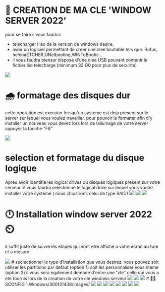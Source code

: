 # 🔑 CREATION DE MA CLE  'WINDOW SERVER 2022'
 pour se faire il vous faudra:
- telecharger l'iso de la version de windows desire.
- avoir un logiciel permettant de creer une clee bootable tels que: Rufus, belenaETCHER,UNetbooting,WINToBootic...
- il vous faudra biensur dispose d'une clee USB pouvant contenir le fichier iso telecharge (minimum 32 G0 pour plus de securite)
  
<img src=images/20230525_105051.jpg width='' height='' > </img>
# 🌧️ formatage des disques dur
cette operation est executer lorsqu'un systeme est deja present sur le server sur lequel vous voulez travailler.
pour pouvoir le formater afin d'y installer un nouveau vous devez lors lors de lallumage de votre server appuyer la touche "F8"

<img src=images/IMG-20230606-WA0036.jpg width='' height='' > </img>
# selection et formatage du disque logique
Apres avoir identifie les logical drives ou disques logiques present sur votre serveur .il vous faudra selectionne le logical drive
sur lequel vous voulez installer votre systeme ( nous choisirons celui de type RAID)
<img src=images/IMG-20230606-WA0002.jpg width='' height='' > </img>
<img src=images/IMG-20230606-WA0018.jpg width='' height='' > </img>
<img src=images/IMG-20230606-WA0031.jpg width='' height='' > </img>
# 🕛 Installation window server 2022 ⏲️
il suffit juste de suivre les etapes qui vont etre affiche a votre ecran au fure et a mesure

<img src=images/IMG-20230606-WA0020.jpg width='' height='' > 
# seclectionner le type d'installation que vous desirez. vous pouvez soit utiliser les partitions par defaut (option 1) soit les  personnaliser vous meme (option 2)
il vous sera egalement demade d'entre une "cle" celle qui vous a ete fournis lors de la creation de votre cle windows serveur 

<img src=images/IMG-20230606-WA0006.jpg width='' height='' >
<img src=images/IMG-20230606-WA0011.jpg width='' height='' >
<img src=images/IMG-20230606-WA0040.jpg width='' height='' >
#  👨‍🏫 SCONFIG
1.Windows/300131438/images/
<img src=images/1.jpg width='' height='' > 
<img src=images/7.jpg width='' height='' >
<img src=images/3.jpg width='' height='' >
<img src=images/4.jpg width='' height='' >
<img src=images/5.jpg width='' height='' > 
<img src=images/6.jpg width='' height='' >
<img src=images/2.Ijpg width='' height='' >
<img src=images/10.jpg width='' height='' >


